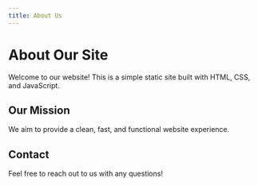 ```yaml
---
title: About Us
---
```


# About Our Site

Welcome to our website! This is a simple static site built with HTML, CSS, and JavaScript.

## Our Mission

We aim to provide a clean, fast, and functional website experience.

## Contact

Feel free to reach out to us with any questions!
